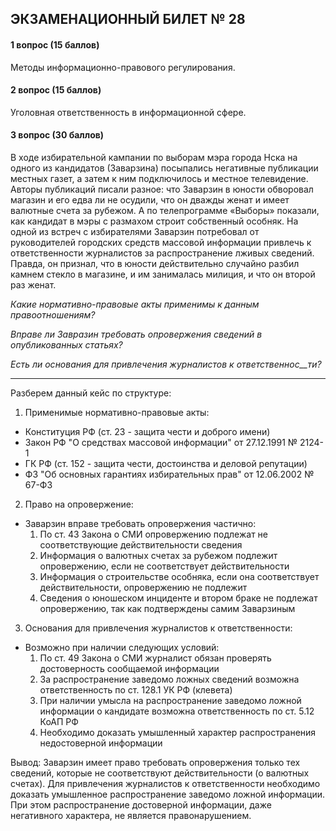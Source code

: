 ## ЭКЗАМЕНАЦИОННЫЙ БИЛЕТ № 28
#### 1 вопрос (15 баллов)
Методы информационно-правового регулирования.

#### 2 вопрос (15 баллов)
Уголовная ответственность в информационной сфере.

#### 3 вопрос (30 баллов)

В ходе избирательной кампании по выборам мэра города Нска на одного из кандидатов (Заварзина) посыпались негативные публикации местных газет, а затем к ним подключилось и местное телевидение. Авторы публикаций писали разное: что Заварзин в юности обворовал магазин и его едва ли не осудили, что он дважды женат и имеет валютные счета за рубежом. А по телепрограмме «Выборы» показали, как кандидат в мэры с размахом строит собственный особняк. На одной из встреч с избирателями Заварзин потребовал от руководителей городских средств массовой информации привлечь к ответственности журналистов за распространение лживых сведений. Правда, он признал, что в юности действительно случайно разбил камнем стекло в магазине, и им занималась милиция, и что он второй раз женат.

_Какие нормативно-правовые акты применимы к данным правоотношениям?_

_Вправе ли_ _Завразин_ _требовать опровержения сведений в опубликованных статьях?_

_Есть ли основания для привлечения журналистов к_ _ответственнос__ти?_


---
Разберем данный кейс по структуре:

1. Применимые нормативно-правовые акты:
- Конституция РФ (ст. 23 - защита чести и доброго имени)
- Закон РФ "О средствах массовой информации" от 27.12.1991 № 2124-1
- ГК РФ (ст. 152 - защита чести, достоинства и деловой репутации)
- ФЗ "Об основных гарантиях избирательных прав" от 12.06.2002 № 67-ФЗ

2. Право на опровержение:
- Заварзин вправе требовать опровержения частично:
   1. По ст. 43 Закона о СМИ опровержению подлежат не соответствующие действительности сведения
   2. Информация о валютных счетах за рубежом подлежит опровержению, если не соответствует действительности
   3. Информация о строительстве особняка, если она соответствует действительности, опровержению не подлежит
   4. Сведения о юношеском инциденте и втором браке не подлежат опровержению, так как подтверждены самим Заварзиным

3. Основания для привлечения журналистов к ответственности:
- Возможно при наличии следующих условий:
   1. По ст. 49 Закона о СМИ журналист обязан проверять достоверность сообщаемой информации
   2. За распространение заведомо ложных сведений возможна ответственность по ст. 128.1 УК РФ (клевета)
   3. При наличии умысла на распространение заведомо ложной информации о кандидате возможна ответственность по ст. 5.12 КоАП РФ
   4. Необходимо доказать умышленный характер распространения недостоверной информации

Вывод: Заварзин имеет право требовать опровержения только тех сведений, которые не соответствуют действительности (о валютных счетах). Для привлечения журналистов к ответственности необходимо доказать умышленное распространение заведомо ложной информации. При этом распространение достоверной информации, даже негативного характера, не является правонарушением.

